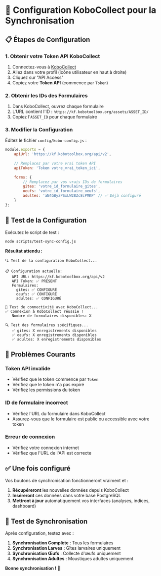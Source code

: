 # 🚀 Configuration KoboCollect pour la Synchronisation

## 📋 **Étapes de Configuration**

### **1. Obtenir votre Token API KoboCollect**
1. Connectez-vous à [KoboCollect](https://kf.kobotoolbox.org/)
2. Allez dans votre profil (icône utilisateur en haut à droite)
3. Cliquez sur "API Access"
4. Copiez votre **Token API** (commence par `Token`)

### **2. Obtenir les IDs des Formulaires**
1. Dans KoboCollect, ouvrez chaque formulaire
2. L'URL contient l'ID : `https://kf.kobotoolbox.org/assets/ASSET_ID/`
3. Copiez l'`ASSET_ID` pour chaque formulaire

### **3. Modifier la Configuration**
Éditez le fichier `config/kobo-config.js` :

```javascript
module.exports = {
    apiUrl: 'https://kf.kobotoolbox.org/api/v2',
    
    // Remplacez par votre vrai token API
    apiToken: 'Token votre_vrai_token_ici',
    
    forms: {
        // Remplacez par vos vrais IDs de formulaires
        gites: 'votre_id_formulaire_gites',
        oeufs: 'votre_id_formulaire_oeufs',
        adultes: 'aN4GByzPSxLW28Zc8cPMKP' // ✅ Déjà configuré
    }
};
```

## 🧪 **Test de la Configuration**

Exécutez le script de test :

```bash
node scripts/test-sync-config.js
```

**Résultat attendu :**
```
🔍 Test de la configuration KoboCollect...

📋 Configuration actuelle:
   API URL: https://kf.kobotoolbox.org/api/v2
   API Token: ✅ PRÉSENT
   Formulaires:
     gites: ✅ CONFIGURÉ
     oeufs: ✅ CONFIGURÉ
     adultes: ✅ CONFIGURÉ

🔄 Test de connectivité avec KoboCollect...
✅ Connexion à KoboCollect réussie !
   Nombre de formulaires disponibles: X

🔍 Test des formulaires spécifiques...
   ✅ gites: X enregistrements disponibles
   ✅ oeufs: X enregistrements disponibles
   ✅ adultes: X enregistrements disponibles
```

## 🚨 **Problèmes Courants**

### **Token API invalide**
- Vérifiez que le token commence par `Token`
- Vérifiez que le token n'a pas expiré
- Vérifiez les permissions du token

### **ID de formulaire incorrect**
- Vérifiez l'URL du formulaire dans KoboCollect
- Assurez-vous que le formulaire est public ou accessible avec votre token

### **Erreur de connexion**
- Vérifiez votre connexion internet
- Vérifiez que l'URL de l'API est correcte

## ✅ **Une fois configuré**

Vos boutons de synchronisation fonctionneront vraiment et :
1. **Récupéreront** les nouvelles données depuis KoboCollect
2. **Inséreront** ces données dans votre base PostgreSQL
3. **Mettront à jour** automatiquement vos interfaces (analyses, indices, dashboard)

## 🔄 **Test de Synchronisation**

Après configuration, testez avec :
1. **Synchronisation Complète** : Tous les formulaires
2. **Synchronisation Larves** : Gîtes larvaires uniquement
3. **Synchronisation Œufs** : Collecte d'œufs uniquement
4. **Synchronisation Adultes** : Moustiques adultes uniquement

**Bonne synchronisation ! 🎯**






